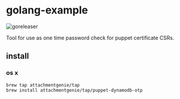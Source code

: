 # golang-example

![goreleaser](https://github.com/attachmentgenie/puppet-dynamodb-otp/workflows/goreleaser/badge.svg)

Tool for use as one time password check for puppet certificate CSRs.

## install

### os x

    brew tap attachmentgenie/tap
    brew install attachmentgenie/tap/puppet-dynamodb-otp

